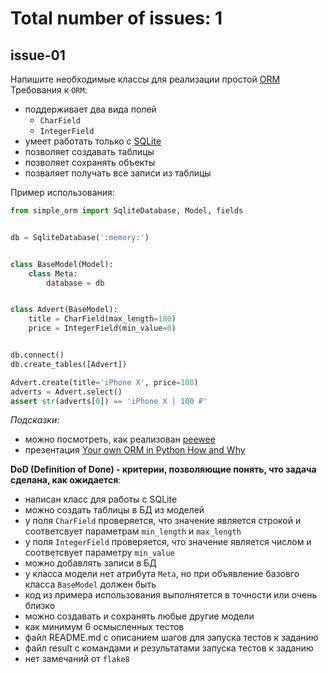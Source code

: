 # Total number of issues: 1

## issue-01
Напишите необходимые классы для реализации простой [ORM](https://ru.wikipedia.org/wiki/ORM)\
Требования к `ORM`:
* поддерживает два вида полей
    * `CharField`
    * `IntegerField`
* умеет работать только с [SQLite](https://docs.python.org/3/library/sqlite3.html)
* позволяет создавать таблицы
* позволяет сохранять объекты
* позваляет получать все записи из таблицы

Пример использования:
```python
from simple_orm import SqliteDatabase, Model, fields


db = SqliteDatabase(':memory:')


class BaseModel(Model):
    class Meta:
        database = db


class Advert(BaseModel):
    title = CharField(max_length=180)
    price = IntegerField(min_value=0)


db.connect()
db.create_tables([Advert])

Advert.create(title='iPhone X', price=100)
adverts = Advert.select()
assert str(adverts[0]) == 'iPhone X | 100 ₽'
```

*Подсказки*:
* можно посмотреть, как реализован [peewee](https://github.com/coleifer/peewee)
* презентация [Your own ORM in Python How and Why](https://speakerdeck.com/lig/your-own-orm-in-python-how-and-why)

**DoD (Definition of Done) - критерии, позволяющие понять, что задача сделана, как ожидается**:
* написан класс для работы с SQLite
* можно создать таблицы в БД из моделей
* у поля `CharField` проверяется, что значение является строкой и соответсвует параметрам `min_length` и `max_length`
* у поля `IntegerField` проверяется, что значение является числом и соответсвует параметру `min_value`
* можно добавлять записи в БД
* у класса модели нет атрибута `Meta`, но при объявление базовго класса `BaseModel` должен быть
* код из примера использования выполнятется в точности или очень близко
* можно создавать и сохранять любые другие модели
* как минимум 6 осмысленных тестов
* файл README.md с описанием шагов для запуска тестов к заданию
* файл result с командами и результатами запуска тестов к заданию
* нет замечаний от `flake8`

